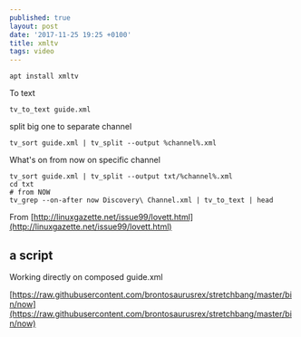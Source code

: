 ```yaml
---
published: true
layout: post
date: '2017-11-25 19:25 +0100'
title: xmltv
tags: video
---
```

    apt install xmltv
    
To text

	tv_to_text guide.xml
    
split big one to separate channel

    tv_sort guide.xml | tv_split --output %channel%.xml
    
What's on from now on specific channel

    tv_sort guide.xml | tv_split --output txt/%channel%.xml
    cd txt
    # from NOW
    tv_grep --on-after now Discovery\ Channel.xml | tv_to_text | head
    
From [http://linuxgazette.net/issue99/lovett.html](http://linuxgazette.net/issue99/lovett.html)

## a script

Working directly on composed guide.xml

[https://raw.githubusercontent.com/brontosaurusrex/stretchbang/master/bin/now](https://raw.githubusercontent.com/brontosaurusrex/stretchbang/master/bin/now)
